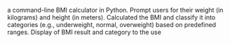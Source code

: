a command-line BMI calculator in Python. Prompt users for their weight (in kilograms) and height (in meters). 
Calculated the BMI and classify it into categories (e.g., underweight, normal, overweight) based on predefined ranges. 
Display of BMI result and category to the use
